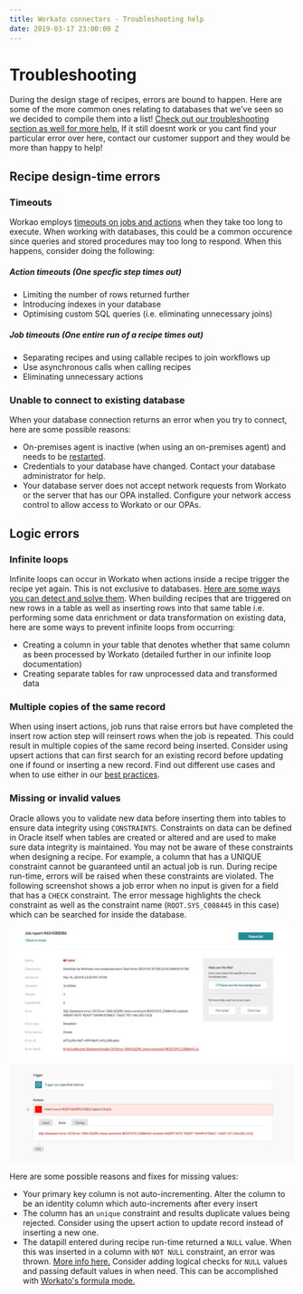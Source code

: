 ```yaml
---
title: Workato connectors - Troubleshooting help
date: 2019-03-17 23:00:00 Z
---
```


# Troubleshooting
During the design stage of recipes, errors are bound to happen. Here are some of the more common ones relating to databases that we've seen so we decided to compile them into a list! [Check out our troubleshooting section as well for more help.](/recipes/recipe-job-errors.md) If it still doesnt work or you cant find your particular error over here, contact our customer support and they would be more than happy to help!

## Recipe design-time errors

### Timeouts
Workao employs [timeouts on jobs and actions](/recipes/recipe-job-errors.md#timeouts) when they take too long to execute. When working with databases, this could be a common occurence since queries and stored procedures may too long to respond. When this happens, consider doing the following:

##### Action timeouts (One specfic step times out)
* Limiting the number of rows returned further
* Introducing indexes in your database
* Optimising custom SQL queries (i.e. eliminating unnecessary joins)

##### Job timeouts (One entire run of a recipe times out)
* Separating recipes and using callable recipes to join workflows up
* Use asynchronous calls when calling recipes
* Eliminating unnecessary actions

### Unable to connect to existing database
When your database connection returns an error when you try to connect, here are some possible reasons:

* On-premises agent is inactive (when using an on-premises agent) and needs to be [restarted](/on-prem/agents/run.md).
* Credentials to your database have changed. Contact your database administrator for help.
* Your database server does not accept network requests from Workato or the server that has our OPA installed. Configure your network access control to allow access to Workato or our OPAs.

## Logic errors

### Infinite loops
Infinite loops can occur in Workato when actions inside a recipe trigger the recipe yet again. This is not exclusive to databases. [Here are some ways you can detect and solve them](/recipes/infinite-loops.md).
When building recipes that are triggered on new rows in a table as well as inserting rows into that same table i.e. performing some data enrichment or data transformation on existing data, here are some ways to prevent infinite loops from occurring:

* Creating a column in your table that denotes whether that same column as been processed by Workato (detailed further in our infinite loop documentation)
* Creating separate tables for raw unprocessed data and transformed data

### Multiple copies of the same record
When using insert actions, job runs that raise errors but have completed the insert row action step will reinsert rows when the job is repeated. This could result in multiple copies of the same record being inserted. Consider using upsert actions that can first search for an existing record before updating one if found or inserting a new record. Find out different use cases and when to use either in our [best practices](/connectors/oracle/best-practices.md#when-to-use-update-insert-and-upsert-actions).

### Missing or invalid values
Oracle allows you to validate new data before inserting them into tables to ensure data integrity using `CONSTRAINTS`. Constraints on data can be defined in Oracle itself when tables are created or altered and are used to make sure data integrity is maintained. You may not be aware of these constraints when designing a recipe. For example, a column that has a UNIQUE constraint cannot be guaranteed until an actual job is run. During recipe run-time, errors will be raised when these constraints are violated. The following screenshot shows a job error when no input is given for a field that has a `CHECK` constraint. The error message highlights the check constraint as well as the constraint name (`ROOT.SYS_C008445` in this case) which can be searched for inside the database.

![Common-error-invalid-values](/assets/images/oracle/Common-error-invalid-values.png)

Here are some possible reasons and fixes for missing values:
* Your primary key column is not auto-incrementing. Alter the column to be an identity column which auto-increments after every insert
* The column has an `unique` constraint and results duplicate values being rejected. Consider using the upsert action to update record instead of inserting a new one.
* The datapill entered during recipe run-time returned a `NULL` value. When this was inserted in a column with `NOT NULL` constraint, an error was thrown. [More info here.](/recipes/recipe-job-errors.md#missing-required-fields-at-run-time) Consider adding logical checks for `NULL` values and passing default values in when need. This can be accomplished with [Workato's formula mode.](/formulas/formula-mode.md)
